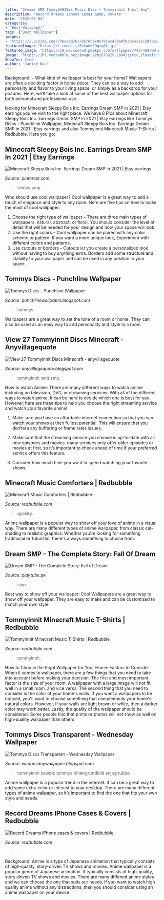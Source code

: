 ```yaml
---
title: "Dreams SMP Tommy&#039;s Music Disc ~ Tommyinnit Innit Smp"
description: "Record dreams iphone cases &amp; covers"
date: "2022-07-04"
categories:
- "Best Wallpaper"
tags: ["Best Wallpaper"]
images:
- "https://i.pinimg.com/736x/6d/6c/86/6d6c86705ac438a97badceab1c287bb1.jpg"
featuredImage: "https://i.redd.it/6hhakk19gxq61.jpg"
featured_image: "https://i0.wp.com/w0.peakpx.com/wallpaper/742/469/HD-wallpaper-tommy-innit-discs-discs-dream-dreamsmp-minecraft-smp-tommyinnit.jpg"
image: "https://ih1.redbubble.net/image.2202678829.1894/ssrco,classic_tee,womens,fafafa:ca443f4786,front_alt,square_product,600x600.jpg"
ShowToc: true
author: "Janice Rau"
---
```



Background: - What kind of wallpaper is best for your home?
Wallpapers are often a deciding factor in home décor. They can be a way to add personality and flavor to your living space, or simply as a backdrop for your pictures. Here, we'll take a look at some of the best wallpaper options for both personal and professional use.

	

		
looking for Minecraft Sleepy Bois Inc. Earrings Dream SMP in 2021 | Etsy earrings you've visit to the right place. We have 8 Pics about Minecraft Sleepy Bois Inc. Earrings Dream SMP in 2021 | Etsy earrings like Tommys Discs - Punchline Wallpaper, Minecraft Sleepy Bois Inc. Earrings Dream SMP in 2021 | Etsy earrings and also Tommyinnit Minecraft Music T-Shirts | Redbubble. Here you go:
		
    
## Minecraft Sleepy Bois Inc. Earrings Dream SMP In 2021 | Etsy Earrings

<img loading=lazy src="https://i.pinimg.com/736x/6d/6c/86/6d6c86705ac438a97badceab1c287bb1.jpg" onerror="this.onerror=null;this.src='https://tse2.mm.bing.net/th?id=OIP.ACht7FnoIWKz4EoawoesiwHaHa&amp;pid=15.1';" alt="Minecraft Sleepy Bois Inc. Earrings Dream SMP in 2021 | Etsy earrings">

_Source: pinterest.com_

>sleepy smp. 

	

Who should use cool wallpaper?
Cool wallpaper is a great way to add a touch of elegance and style to any room. Here are five tips on how to make the most of cool wallpaper: 
1) Choose the right type of wallpaper – There are three main types of wallpapers: natural, abstract, or floral. You should consider the level of detail that will be needed for your design and how your space will look. 
2) Use the right colors – Cool wallpaper can be paired with any color scheme or pattern. If you want a more unique look, Experiment with different colors and patterns. 
3) Use cutouts or borders – Cutouts let you create a personalized look without having to buy anything extra. Borders add some structure and stability to your wallpaper and can be used in any position in your space.

    
## Tommys Discs - Punchline Wallpaper

<img loading=lazy src="https://i.redd.it/6hhakk19gxq61.jpg" onerror="this.onerror=null;this.src='https://tse4.mm.bing.net/th?id=OIP.q-vpRU9cffxMesaUfKSg0AHaIC&amp;pid=15.1';" alt="Tommys Discs - Punchline Wallpaper">

_Source: punchlinewallpaper.blogspot.com_

>tommys. 

	

Wallpapers are a great way to set the tone of a room or home. They can also be used as an easy way to add personality and style to a room.

    
## View 27 Tommyinnit Discs Minecraft - Anyvillagequote

<img loading=lazy src="https://i0.wp.com/w0.peakpx.com/wallpaper/742/469/HD-wallpaper-tommy-innit-discs-discs-dream-dreamsmp-minecraft-smp-tommyinnit.jpg" onerror="this.onerror=null;this.src='https://tse1.mm.bing.net/th?id=OIP.MB1cBWmET78S1FBz6LBK0AHaM7&amp;pid=15.1';" alt="View 27 Tommyinnit Discs Minecraft - anyvillagequote">

_Source: anyvillagequote.blogspot.com_

>tommyinnit innit smp. 

	

How to watch Anime: There are many different ways to watch anime including on television, DVD, or streaming services.
With all of the different ways to watch anime, it can be hard to decide which one is best for you. However, here are three tips to help you choose the right streaming service and watch your favorite anime!
1. Make sure you have an affordable internet connection so that you can watch your shows at their fullest potential. This will ensure that you don’tera any buffering or frame rates issues.

2. Make sure that the streaming service you choose is up-to-date with all new episodes and movies. many services only offer older episodes or movies at first, so it’s important to check ahead of time if your preferred service offers this feature.

3. Consider how much time you want to spend watching your favorite shows.

    
## Minecraft Music Comforters | Redbubble

<img loading=lazy src="https://ih1.redbubble.net/image.2034568569.5386/ur,comforter_top_king,square,600x600.1.jpg" onerror="this.onerror=null;this.src='https://tse2.mm.bing.net/th?id=OIP.MTiHzemXMGuTtCTgJpCzyQHaHa&amp;pid=15.1';" alt="Minecraft Music Comforters | Redbubble">

_Source: redbubble.com_

>quakity. 

	

Anime wallpaper is a popular way to show off your love of anime in a visual way. There are many different types of anime wallpaper, from classic cel-shading to realistic graphics. Whether you're looking for something traditional or futuristic, there's always something to choice from.

    
## Dream SMP - The Complete Story: Fall Of Dream

<img loading=lazy src="https://i.ytimg.com/vi/roI5KEdA4Ug/hqdefault.jpg" onerror="this.onerror=null;this.src='https://tse3.mm.bing.net/th?id=OIP.Bq-fhDJ6uMv2uEBAtltJpwHaFj&amp;pid=15.1';" alt="Dream SMP - The Complete Story: Fall of Dream">

_Source: playtube.pk_

>smp. 

	

Best way to show off your wallpaper:
Cool Wallpapers are a great way to show off your wallpaper. They are easy to make and can be customized to match your own style.

    
## Tommyinnit Minecraft Music T-Shirts | Redbubble

<img loading=lazy src="https://ih1.redbubble.net/image.2202678829.1894/ssrco,classic_tee,womens,fafafa:ca443f4786,front_alt,square_product,600x600.jpg" onerror="this.onerror=null;this.src='https://tse1.mm.bing.net/th?id=OIP.gVO3-Vta9px5ViBbELUC2wHaHZ&amp;pid=15.1';" alt="Tommyinnit Minecraft Music T-Shirts | Redbubble">

_Source: redbubble.com_

>tommyinnit. 

	

How to Choose the Right Wallpaper for Your Home: Factors to Consider
When it comes to wallpaper, there are a few things that you need to take into account before making your decision. The first and most important factor is the size of your room. A wallpaper with a large image will not fit well in a small room, and vice versa. 
The second thing that you need to consider is the color of your home's walls. If you want a wallpapers to be noticed, you'll want to choose something that complements your home's natural colors. However, if your walls are light brown or white, then a darker color may work better. 
Lastly, the quality of the wallpaper should be considered. Some people find that prints or photos will not show as well on high-quality wallpaper than others.

    
## Tommys Discs Transparent - Wednesday Wallpaper

<img loading=lazy src="https://i.redd.it/ro184j8u7dv51.jpg" onerror="this.onerror=null;this.src='https://tse1.mm.bing.net/th?id=OIP.QcOin_rQUoElpQav2hkYWgHaHa&amp;pid=15.1';" alt="Tommys Discs Transparent - Wednesday Wallpaper">

_Source: wednesdaywallpaper.blogspot.com_

>tommyinnit nawpic tommys hintergrundbild enjpg tubbo. 

	

Anime wallpaper is a popular trend in the internet. It can be a great way to add some extra color or interest to your desktop. There are many different types of anime wallpaper, so it’s important to find the one that fits your own style and needs.

    
## Record Dreams IPhone Cases &amp; Covers | Redbubble

<img loading=lazy src="https://ih1.redbubble.net/image.1496840476.7556/icr,iphone_12_soft,back,a,x600-pad,600x600,f8f8f8.jpg" onerror="this.onerror=null;this.src='https://tse4.mm.bing.net/th?id=OIP.CiaxqJDzWvOCeyvKt4bX_QHaHa&amp;pid=15.1';" alt="Record Dreams iPhone cases &amp; covers | Redbubble">

_Source: redbubble.com_

>. 

	

Background: Anime is a type of Japanese animation that typically consists of high-quality, story-driven TV shows and movies.
Anime wallpaper is a popular genre of Japanese animation. It typically consists of high-quality, story-driven TV shows and movies. There are many different anime styles and we can choose the one that suits our needs. If you want to watch high quality anime without any distractions, then you should consider using an anime wallpaper on your device.

